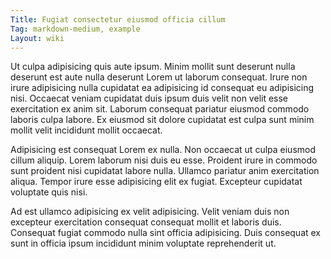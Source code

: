 ```yaml
---
Title: Fugiat consectetur eiusmod officia cillum
Tag: markdown-medium, example
Layout: wiki
---
```

Ut culpa adipisicing quis aute ipsum. Minim mollit sunt deserunt nulla deserunt est aute nulla deserunt Lorem ut laborum consequat. Irure non irure adipisicing nulla cupidatat ea adipisicing id consequat eu adipisicing nisi. Occaecat veniam cupidatat duis ipsum duis velit non velit esse exercitation ex anim sit. Laborum consequat pariatur eiusmod commodo laboris culpa labore. Ex eiusmod sit dolore cupidatat est culpa sunt minim mollit velit incididunt mollit occaecat.

Adipisicing est consequat Lorem ex nulla. Non occaecat ut culpa eiusmod cillum aliquip. Lorem laborum nisi duis eu esse. Proident irure in commodo sunt proident nisi cupidatat labore nulla. Ullamco pariatur anim exercitation aliqua. Tempor irure esse adipisicing elit ex fugiat. Excepteur cupidatat voluptate quis nisi.

Ad est ullamco adipisicing ex velit adipisicing. Velit veniam duis non excepteur exercitation consequat consequat mollit et laboris duis. Consequat fugiat commodo nulla sint officia adipisicing. Duis consequat ex sunt in officia ipsum incididunt minim voluptate reprehenderit ut.